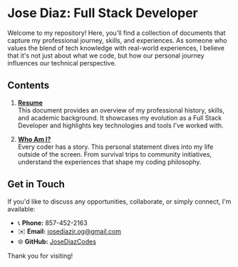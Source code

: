 # Jose Diaz: Full Stack Developer

Welcome to my repository! Here, you'll find a collection of documents that capture my professional journey, skills, and experiences. As someone who values the blend of tech knowledge with real-world experiences, I believe that it's not just about what we code, but how our personal journey influences our technical perspective.

## Contents

1. [**Resume**](Jose_Diaz_Resume.md)  
   This document provides an overview of my professional history, skills, and academic background. It showcases my evolution as a Full Stack Developer and highlights key technologies and tools I've worked with.

2. [**Who Am I?**](Jose_Diaz_Story.md)  
   Every coder has a story. This personal statement dives into my life outside of the screen. From survival trips to community initiatives, understand the experiences that shape my coding philosophy.

## Get in Touch

If you'd like to discuss any opportunities, collaborate, or simply connect, I'm available:

- 📞 **Phone:** 857-452-2163
- ✉️ **Email:** [josediazjr.og@gmail.com](mailto:josediazjr.og@gmail.com)
- 🌐 **GitHub:** [JoseDiazCodes](https://github.com/JoseDiazCodes)

Thank you for visiting!
